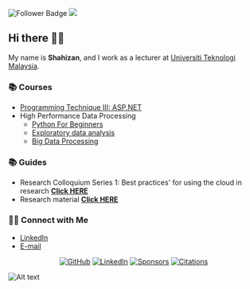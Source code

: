 ![Follower Badge](https://img.shields.io/github/followers/drshahizan)
![](https://visitor-badge.glitch.me/badge?page_id=drshahizan)

## Hi there 👨‍💻

My name is __Shahizan__, and I work as a lecturer at [Universiti Teknologi Malaysia](https://www.utm.my).

### 📚 Courses
- [Programming Technique III: ASP.NET](https://github.com/drshahizan/learn-aspnet)
- High Performance Data Processing 
  -   [Python For Beginners](https://github.com/drshahizan/Python_Tutorial)
  -   [Exploratory data analysis](https://github.com/drshahizan/Python_EDA)
  -   [Big Data Processing](https://github.com/drshahizan/Python-big-data)

### 📚 Guides
- Research Colloquium Series 1: Best practices' for using the cloud in research **[Click HERE](https://github.com/drshahizan/learn-cloud)**
- Research material **[Click HERE](https://github.com/drshahizan/research-material)**



### 🙌🏻 Connect with Me
- [LinkedIn](https://www.linkedin.com/in/drshahizan/)
- [E-mail](mailto:shahizan@utm.my)

<p align="center">
	<a href="https://github.com/drshahizan"><img src="/main/image/github.svg" alt="GitHub"></a>
	<a href="https://www.linkedin.com/in/drshahizan"><img src="/image/linkedin.svg" alt="LinkedIn"></a>
	<a href="https://github.com/sponsors/drshahizan"><img src="/image/sponsors.svg" alt="Sponsors"></a>
	<a href="https://scholar.google.com/citations?user=QzgVq24AAAAJ&hl=en"><img src="https://raw.githubusercontent.com/drshahizan/drshahizan/main/image/citations.svg" alt="Citations"></a>
	
![Alt text](/image/sponsors.svg)
	
</p>
